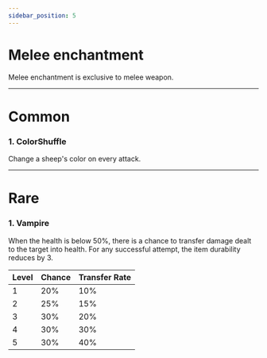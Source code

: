 ```yaml
---
sidebar_position: 5
---
```


# Melee enchantment
Melee enchantment is exclusive to melee weapon.

<hr/>

# Common

### 1. ColorShuffle
Change a sheep's color on every attack.

<hr/>

# Rare

### 1. Vampire
When the health is below 50%, there is a chance to transfer damage dealt to the target into health. For any successful attempt, the item durability reduces by 3.

| Level | Chance | Transfer Rate |
|-------|--------|---------------|
| 1     | 20%    | 10%           |
| 2     | 25%    | 15%           |
| 3     | 30%    | 20%           |
| 4     | 30%    | 30%           |
| 5     | 30%    | 40%           |
